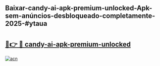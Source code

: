 ## Baixar-candy-ai-apk-premium-unlocked-Apk-sem-anúncios-desbloqueado-completamente-2025-#ytaua

# <h2><a href="https://ainizakaria.my?title=candy-ai-apk-premium-unlocked&ref=20M">🔗👉 🔴 candy-ai-apk-premium-unlocked</a></h2>

[![acn](https://github.com/user-attachments/assets/0f9c940e-d8b0-45ae-aac7-cd30a18b3e1c)](https://ainizakaria.my?title=candy-ai-apk-premium-unlocked&ref=20M)

